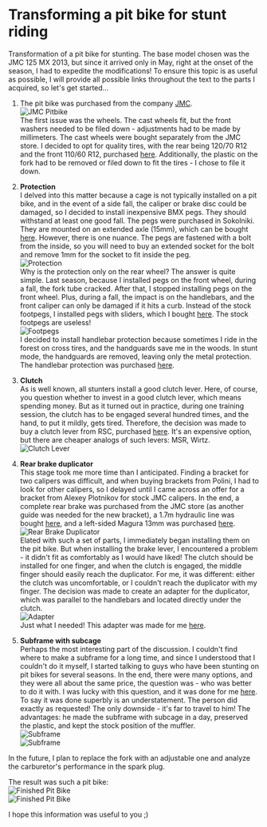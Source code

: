 # Transforming a pit bike for stunt riding

Transformation of a pit bike for stunting. The base model chosen was the JMC 125 MX 2013, but since it arrived only in May, right at the onset of the season, I had to expedite the modifications! To ensure this topic is as useful as possible, I will provide all possible links throughout the text to the parts I acquired, so let's get started...

1. The pit bike was purchased from the company [JMC](http://jazzmoto.ru/shop/pitbike/pitbayk-jmc-125-mx-2013/).  
   ![JMC Pitbike](../../static/img/3012bf.jpg)  
   The first issue was the wheels. The cast wheels fit, but the front washers needed to be filed down - adjustments had to be made by millimeters. The cast wheels were bought separately from the JMC store. I decided to opt for quality tires, with the rear being 120/70 R12 and the front 110/60 R12, purchased [here](http://www.moto-hobby.ru/tyres/kenda/page_scooter.html). Additionally, the plastic on the fork had to be removed or filed down to fit the tires - I chose to file it down.

2. **Protection**  
   I delved into this matter because a cage is not typically installed on a pit bike, and in the event of a side fall, the caliper or brake disc could be damaged, so I decided to install inexpensive BMX pegs. They should withstand at least one good fall. The pegs were purchased in Sokolniki. They are mounted on an extended axle (15mm), which can be bought [here](http://pitbikeclub.ru/). However, there is one nuance. The pegs are fastened with a bolt from the inside, so you will need to buy an extended socket for the bolt and remove 1mm for the socket to fit inside the peg.  
   ![Protection](../../static/img/d385c4.jpg)  
   Why is the protection only on the rear wheel? The answer is quite simple. Last season, because I installed pegs on the front wheel, during a fall, the fork tube cracked. After that, I stopped installing pegs on the front wheel. Plus, during a fall, the impact is on the handlebars, and the front caliper can only be damaged if it hits a curb. Instead of the stock footpegs, I installed pegs with sliders, which I bought [here](http://pitbikeclub.ru/). The stock footpegs are useless!  
   ![Footpegs](../../static/img/d81b31.jpg)  
   I decided to install handlebar protection because sometimes I ride in the forest on cross tires, and the handguards save me in the woods. In stunt mode, the handguards are removed, leaving only the metal protection. The handlebar protection was purchased [here](http://1rmc.ru/).

3. **Clutch**  
   As is well known, all stunters install a good clutch lever. Here, of course, you question whether to invest in a good clutch lever, which means spending money. But as it turned out in practice, during one training session, the clutch has to be engaged several hundred times, and the hand, to put it mildly, gets tired. Therefore, the decision was made to buy a clutch lever from RSC, purchased [here](http://stuntexshop.ru/catalog/20). It's an expensive option, but there are cheaper analogs of such levers: MSR, Wirtz.  
   ![Clutch Lever](../../static/img/de805a.jpg)

4. **Rear brake duplicator**  
   This stage took me more time than I anticipated. Finding a bracket for two calipers was difficult, and when buying brackets from Polini, I had to look for other calipers, so I delayed until I came across an offer for a bracket from Alexey Plotnikov for stock JMC calipers. In the end, a complete rear brake was purchased from the JMC store (as another guide was needed for the new bracket), a 1.7m hydraulic line was bought [here](http://www.moto-hobby.ru/parts/parts_moto/armirovannie.html), and a left-sided Magura 13mm was purchased [here](http://stuntexshop.ru/tormoznaya-mashinka-magura-radial-195).  
   ![Rear Brake Duplicator](../../static/img/738ef5.jpg)  
   Elated with such a set of parts, I immediately began installing them on the pit bike. But when installing the brake lever, I encountered a problem - it didn't fit as comfortably as I would have liked! The clutch should be installed for one finger, and when the clutch is engaged, the middle finger should easily reach the duplicator. For me, it was different: either the clutch was uncomfortable, or I couldn't reach the duplicator with my finger. The decision was made to create an adapter for the duplicator, which was parallel to the handlebars and located directly under the clutch.  
   ![Adapter](../../static/img/5131f6.jpg)  
   Just what I needed! This adapter was made for me [here](http://www.rrka.ru/).

5. **Subframe with subcage**  
   Perhaps the most interesting part of the discussion. I couldn't find where to make a subframe for a long time, and since I understood that I couldn't do it myself, I started talking to guys who have been stunting on pit bikes for several seasons. In the end, there were many options, and they were all about the same price, the question was - who was better to do it with. I was lucky with this question, and it was done for me [here](http://www.rrka.ru/). To say it was done superbly is an understatement. The person did exactly as requested! The only downside - it's far to travel to him! The advantages: he made the subframe with subcage in a day, preserved the plastic, and kept the stock position of the muffler.  
   ![Subframe](../../static/img/125a69.jpg)  
   ![Subframe](../../static/img/3dc546.jpg)

In the future, I plan to replace the fork with an adjustable one and analyze the carburetor's performance in the spark plug.  

The result was such a pit bike:  
![Finished Pit Bike](../../static/img/cb97f3.jpg)  
![Finished Pit Bike](../../static/img/6ca712.jpg)  

I hope this information was useful to you ;)